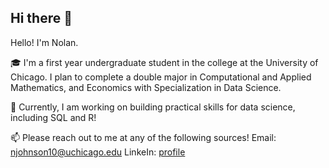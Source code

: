 ## Hi there 👋

<!--
**njohnson101/njohnson101** is a ✨ _special_ ✨ repository because its `README.md` (this file) appears on your GitHub profile.

Here are some ideas to get you started:

- 🔭 I’m currently working on ...
- 🌱 I’m currently learning ...
- 👯 I’m looking to collaborate on ...
- 🤔 I’m looking for help with ...
- 💬 Ask me about ...
- 📫 How to reach me: ...
- 😄 Pronouns: ...
- ⚡ Fun fact: ...
-->
Hello! I'm Nolan.

🎓 I'm a first year undergraduate student in the college at the University of Chicago. I plan to complete a double major in Computational and Applied Mathematics, and Economics with Specialization in Data Science.

🌱 Currently, I am working on building practical skills for data science, including SQL and R!

📫 Please reach out to me at any of the following sources!
Email: [njohnson10@uchicago.edu](mailto:njohnson10@uchicago.edu)
LinkeIn: [profile](www.linkedin.com/in/nolan-johnson-325a87335)